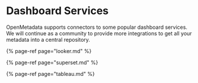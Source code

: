 # Dashboard Services

OpenMetadata supports connectors to some popular dashboard services. We will continue as a community to provide more integrations to get all your metadata into a central repository.

{% page-ref page="looker.md" %}

{% page-ref page="superset.md" %}

{% page-ref page="tableau.md" %}
